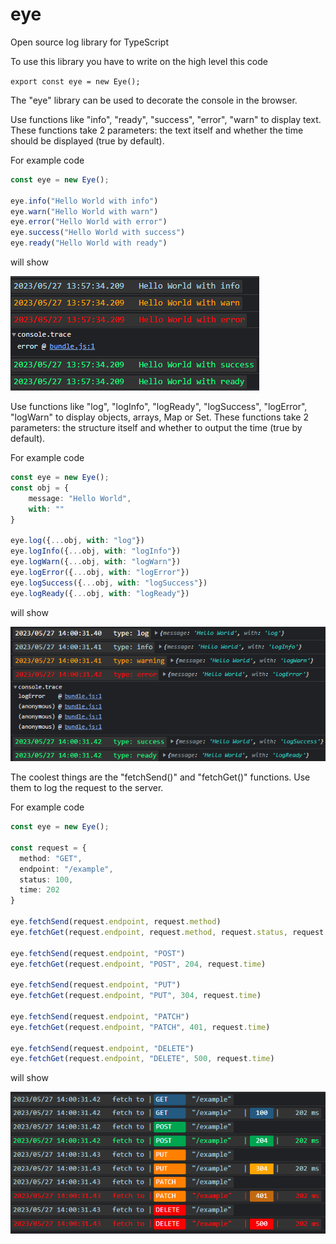 # eye
 Open source log library for TypeScript
 
 To use this library you have to write on the high level this code
 
 `export const eye = new Eye();`

  The "eye" library can be used to decorate the console in the browser.

  Use functions like "info", "ready", "success", "error", "warn" to display text. These functions take 2 parameters: the text itself and whether the time should be displayed (true by default).
  
  For example code
  
  ```typescript
  const eye = new Eye();

  eye.info("Hello World with info")
  eye.warn("Hello World with warn")
  eye.error("Hello World with error")
  eye.success("Hello World with success")
  eye.ready("Hello World with ready")
  ```
  will show

  ![Example Image](example_images/example1.png)

  Use functions like "log", "logInfo", "logReady", "logSuccess", "logError", "logWarn" to display objects, arrays, Map or Set. These functions take 2 parameters: the structure itself and whether to output the time (true by default).
  
  For example code
  ```typescript
  const eye = new Eye();
  const obj = {
      message: "Hello World",
      with: ""
  }
  
  eye.log({...obj, with: "log"})
  eye.logInfo({...obj, with: "logInfo"})
  eye.logWarn({...obj, with: "logWarn"})
  eye.logError({...obj, with: "logError"})
  eye.logSuccess({...obj, with: "logSuccess"})
  eye.logReady({...obj, with: "logReady"})
  ```
  will show

  ![Example Image](example_images/example2.png)

  The coolest things are the "fetchSend()" and "fetchGet()" functions. Use them to log the request to the server. 
  
  For example code
  ```typescript
  const eye = new Eye();

  const request = {
  	method: "GET",
  	endpoint: "/example",
  	status: 100,
  	time: 202
  }
  
  eye.fetchSend(request.endpoint, request.method)
  eye.fetchGet(request.endpoint, request.method, request.status, request.time)
  
  eye.fetchSend(request.endpoint, "POST")
  eye.fetchGet(request.endpoint, "POST", 204, request.time)
  
  eye.fetchSend(request.endpoint, "PUT")
  eye.fetchGet(request.endpoint, "PUT", 304, request.time)
  
  eye.fetchSend(request.endpoint, "PATCH")
  eye.fetchGet(request.endpoint, "PATCH", 401, request.time)
  
  eye.fetchSend(request.endpoint, "DELETE")
  eye.fetchGet(request.endpoint, "DELETE", 500, request.time)
  ```
  will show

  ![Example Image](example_images/example3.png)